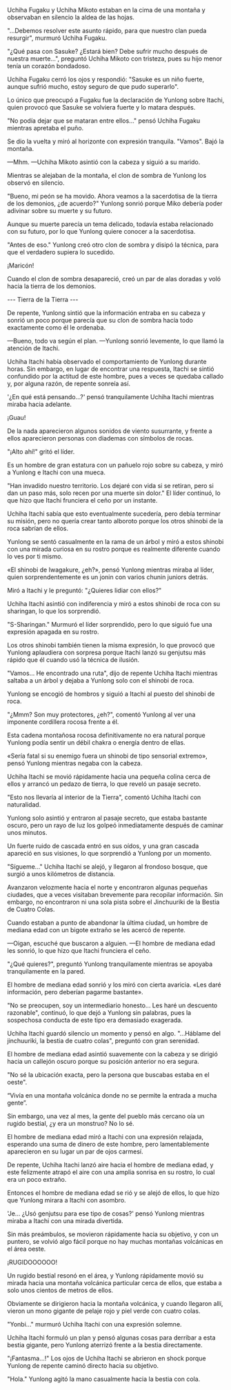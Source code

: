 
Uchiha Fugaku y Uchiha Mikoto estaban en la cima de una montaña y observaban en silencio la aldea de las hojas.

"...Debemos resolver este asunto rápido, para que nuestro clan pueda resurgir", murmuró Uchiha Fugaku.

"¿Qué pasa con Sasuke? ¿Estará bien? Debe sufrir mucho después de nuestra muerte...", preguntó Uchiha Mikoto con tristeza, pues su hijo menor tenía un corazón bondadoso.

Uchiha Fugaku cerró los ojos y respondió: "Sasuke es un niño fuerte, aunque sufrió mucho, estoy seguro de que pudo superarlo".

Lo único que preocupó a Fugaku fue la declaración de Yunlong sobre Itachi, quien provocó que Sasuke se volviera fuerte y lo matara después.

"No podía dejar que se mataran entre ellos..." pensó Uchiha Fugaku mientras apretaba el puño.

Se dio la vuelta y miró al horizonte con expresión tranquila. "Vamos". Bajó la montaña.

—Mhm. —Uchiha Mikoto asintió con la cabeza y siguió a su marido.

Mientras se alejaban de la montaña, el clon de sombra de Yunlong los observó en silencio.

"Bueno, mi peón se ha movido. Ahora veamos a la sacerdotisa de la tierra de los demonios, ¿de acuerdo?" Yunlong sonrió porque Miko debería poder adivinar sobre su muerte y su futuro.

Aunque su muerte parecía un tema delicado, todavía estaba relacionado con su futuro, por lo que Yunlong quiere conocer a la sacerdotisa.

"Antes de eso." Yunlong creó otro clon de sombra y disipó la técnica, para que el verdadero supiera lo sucedido.

¡Maricón!

Cuando el clon de sombra desapareció, creó un par de alas doradas y voló hacia la tierra de los demonios.

--- Tierra de la Tierra ---

De repente, Yunlong sintió que la información entraba en su cabeza y sonrió un poco porque parecía que su clon de sombra hacía todo exactamente como él le ordenaba.

—Bueno, todo va según el plan. —Yunlong sonrió levemente, lo que llamó la atención de Itachi.

Uchiha Itachi había observado el comportamiento de Yunlong durante horas. Sin embargo, en lugar de encontrar una respuesta, Itachi se sintió confundido por la actitud de este hombre, pues a veces se quedaba callado y, por alguna razón, de repente sonreía así.

'¿En qué está pensando...?' pensó tranquilamente Uchiha Itachi mientras miraba hacia adelante.

¡Guau!

De la nada aparecieron algunos sonidos de viento susurrante, y frente a ellos aparecieron personas con diademas con símbolos de rocas.

"¡Alto ahí!" gritó el líder.

Es un hombre de gran estatura con un pañuelo rojo sobre su cabeza, y miró a Yunlong e Itachi con una mueca.

"Han invadido nuestro territorio. Los dejaré con vida si se retiran, pero si dan un paso más, solo recen por una muerte sin dolor." El líder continuó, lo que hizo que Itachi frunciera el ceño por un instante.

Uchiha Itachi sabía que esto eventualmente sucedería, pero debía terminar su misión, pero no quería crear tanto alboroto porque los otros shinobi de la roca sabrían de ellos.

Yunlong se sentó casualmente en la rama de un árbol y miró a estos shinobi con una mirada curiosa en su rostro porque es realmente diferente cuando lo ves por ti mismo.

«El shinobi de Iwagakure, ¿eh?», pensó Yunlong mientras miraba al líder, quien sorprendentemente es un jonin con varios chunin juniors detrás.

Miró a Itachi y le preguntó: "¿Quieres lidiar con ellos?"

Uchiha Itachi asintió con indiferencia y miró a estos shinobi de roca con su sharingan, lo que los sorprendió.

"S-Sharingan." Murmuró el líder sorprendido, pero lo que siguió fue una expresión apagada en su rostro.

Los otros shinobi también tienen la misma expresión, lo que provocó que Yunlong aplaudiera con sorpresa porque Itachi lanzó su genjutsu más rápido que él cuando usó la técnica de ilusión.

"Vamos... He encontrado una ruta", dijo de repente Uchiha Itachi mientras saltaba a un árbol y dejaba a Yunlong solo con el shinobi de roca.

Yunlong se encogió de hombros y siguió a Itachi al puesto del shinobi de roca.

"¿Mmm? Son muy protectores, ¿eh?", comentó Yunlong al ver una imponente cordillera rocosa frente a él.

Esta cadena montañosa rocosa definitivamente no era natural porque Yunlong podía sentir un débil chakra o energía dentro de ellas.

«Sería fatal si su enemigo fuera un shinobi de tipo sensorial extremo», pensó Yunlong mientras negaba con la cabeza.

Uchiha Itachi se movió rápidamente hacia una pequeña colina cerca de ellos y arrancó un pedazo de tierra, lo que reveló un pasaje secreto.

"Esto nos llevaría al interior de la Tierra", comentó Uchiha Itachi con naturalidad.

Yunlong solo asintió y entraron al pasaje secreto, que estaba bastante oscuro, pero un rayo de luz los golpeó inmediatamente después de caminar unos minutos.

Un fuerte ruido de cascada entró en sus oídos, y una gran cascada apareció en sus visiones, lo que sorprendió a Yunlong por un momento.

"Sígueme..." Uchiha Itachi se alejó, y llegaron al frondoso bosque, que surgió a unos kilómetros de distancia.

Avanzaron velozmente hacia el norte y encontraron algunas pequeñas ciudades, que a veces visitaban brevemente para recopilar información. Sin embargo, no encontraron ni una sola pista sobre el Jinchuuriki de la Bestia de Cuatro Colas.

Cuando estaban a punto de abandonar la última ciudad, un hombre de mediana edad con un bigote extraño se les acercó de repente.

—Oigan, escuché que buscaron a alguien. —El hombre de mediana edad les sonrió, lo que hizo que Itachi frunciera el ceño.

"¿Qué quieres?", preguntó Yunlong tranquilamente mientras se apoyaba tranquilamente en la pared.

El hombre de mediana edad sonrió y los miró con cierta avaricia. «Les daré información, pero deberían pagarme bastante».

"No se preocupen, soy un intermediario honesto... Les haré un descuento razonable", continuó, lo que dejó a Yunlong sin palabras, pues la sospechosa conducta de este tipo era demasiado exagerada.

Uchiha Itachi guardó silencio un momento y pensó en algo. "...Háblame del jinchuuriki, la bestia de cuatro colas", preguntó con gran serenidad.

El hombre de mediana edad asintió suavemente con la cabeza y se dirigió hacia un callejón oscuro porque su posición anterior no era segura.

"No sé la ubicación exacta, pero la persona que buscabas estaba en el oeste".

“Vivía en una montaña volcánica donde no se permite la entrada a mucha gente”.

Sin embargo, una vez al mes, la gente del pueblo más cercano oía un rugido bestial, ¿y era un monstruo? No lo sé.

El hombre de mediana edad miró a Itachi con una expresión relajada, esperando una suma de dinero de este hombre, pero lamentablemente aparecieron en su lugar un par de ojos carmesí.

De repente, Uchiha Itachi lanzó aire hacia el hombre de mediana edad, y este felizmente atrapó el aire con una amplia sonrisa en su rostro, lo cual era un poco extraño.

Entonces el hombre de mediana edad se rió y se alejó de ellos, lo que hizo que Yunlong mirara a Itachi con asombro.

'Je... ¿Usó genjutsu para ese tipo de cosas?' pensó Yunlong mientras miraba a Itachi con una mirada divertida.

Sin más preámbulos, se movieron rápidamente hacia su objetivo, y con un puntero, se volvió algo fácil porque no hay muchas montañas volcánicas en el área oeste.

¡RUGIDOOOOOO!

Un rugido bestial resonó en el área, y Yunlong rápidamente movió su mirada hacia una montaña volcánica particular cerca de ellos, que estaba a solo unos cientos de metros de ellos.

Obviamente se dirigieron hacia la montaña volcánica, y cuando llegaron allí, vieron un mono gigante de pelaje rojo y piel verde con cuatro colas.

"Yonbi..." murmuró Uchiha Itachi con una expresión solemne.

Uchiha Itachi formuló un plan y pensó algunas cosas para derribar a esta bestia gigante, pero Yunlong aterrizó frente a la bestia directamente.

"¡Fantasma...!" Los ojos de Uchiha Itachi se abrieron en shock porque Yunlong de repente caminó directo hacia su objetivo.

"Hola." Yunlong agitó la mano casualmente hacia la bestia con cola.